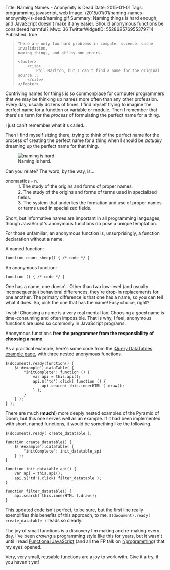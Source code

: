 Title: Naming Names - Anonymity is Dead
Date: 2015-01-01
Tags: programming, javascript, web
Image: /2015/01/01/naming-names-anonymity-is-dead/naming.gif
Summary: Naming things is hard enough, and JavaScript doesn't make it any easier.  Should anonymous functions be considered harmful?
Mwc: 36
TwitterWidgetID: 552862576955379714
Published: true

<blockquote>

    There are only two hard problems in computer science: cache invalidation,
    naming things, and off-by-one errors.

    <footer>
        <cite>
            Phil Karlton, but I can't find a name for the original source...
        </cite>
    </footer>
</blockquote>

Contriving names for things is so commonplace for computer programmers that we
may be thinking up names more often than any other profession.  Every day,
usually dozens of times, I find myself trying to imagine the perfect name for a
function or variable or module.  Then I remember that there's a term for the
*process* of formulating the perfect name for a thing.

I just can't remember what it's called...

Then I find myself sitting there, trying to think of the perfect name for the
process of creating the perfect name for a thing when I should be *actually*
dreaming up the perfect name for that thing.

<figure>
    <img src="{attach}naming.gif" alt="naming is hard" />
    <figcaption>Naming is hard.</figcaption>
</figure>

Can you relate?  The word, by the way, is...

<dl>
    <dt>onomastics - n.</dt>
    <dd>1. The study of the origins and forms of proper names.</dd>
    <dd>2. The study of the origins and forms of terms used in specialized fields.</dd>
    <dd>3. The system that underlies the formation and use of proper names or terms used in specialized fields.</dd>
</dl>

Short, but informative names are important in all programming languages, though
JavaScript's anonymous functions do pose a unique temptation.

For those unfamiliar, an anonymous function is, unsurprisingly, a function
declaration without a name.

A named function:

    function count_sheep() { /* code */ }

An anonymous function:

    function () { /* code */ }

One has a name, one doesn't.  Other than two low-level (and usually
inconsequental) behavioral differences, they're drop-in replacements for one
another.  The primary difference is that one has a name, so you can tell what
it does.  So, pick the one that has the name!  Easy choice, right?

I wish!  Choosing a name is a very real mental tax.  Choosing a *good* name
is time-consuming and often impossible.  That is why, I feel, anonymous
functions are used so commonly in JavaScript programs.

Anonymous functions **free the programmer from the responsibility of choosing a
name**.

As a practical example, here's some code from the [jQuery DataTables example
page][datatables], with three nested anonymous functions.

    $(document).ready(function() {
        $('#example').dataTable( {
            "initComplete": function () {
                var api = this.api();
                api.$('td').click( function () {
                    api.search( this.innerHTML ).draw();
                } );
            }
        } );
    } );

There are much (**much**!) more deeply nested examples of the Pyramid of Doom,
but this one serves well as an example.  If it had been implemented with short,
named functions, it would be something like the following.

    $(document).ready( create_datatable );

    function create_datatable() {
        $('#example').dataTable( {
            "initComplete": init_datatable_api
        } );
    }

    function init_datatable_api() {
        var api = this.api();
        api.$('td').click( filter_datatable );
    }

    function filter_datatable() {
        api.search( this.innerHTML ).draw();
    }

This updated code isn't perfect, to be sure, but the first line really
exemplifies this benefits of this approach, to me.  `$(document).ready(
create_datatable )` reads so clearly.

The joy of small functions is a discovery I'm making and re-making every day.
I've been *craving* a programming style like this for years, but it wasn't
until I read [Functional JavaScript][funcjs] (and all the FP talk on
[r/programming][rprog]) that my eyes opened.

Very, very small, reusable functions are a joy to work with.  Give it a try, if
you haven't yet!

<script>
$('pre code').each(add_prism_js);
function add_prism_js(i, el) {
    $(el).addClass('language-javascript');
}
</script>

[nfe]: http://kangax.github.io/nfe/
[funcjs]: http://amzn.com/1449360726
[datatables]: http://datatables.net/examples/api/api_in_init.html
[soq]: http://stackoverflow.com/questions/1960517/anonymous-functions-considered-harmful
[badindent]: http://teaching.idallen.org/cst8165/06f/notes/deep_indentation.txt
[rprog]: http://www.reddit.com/r/programming
